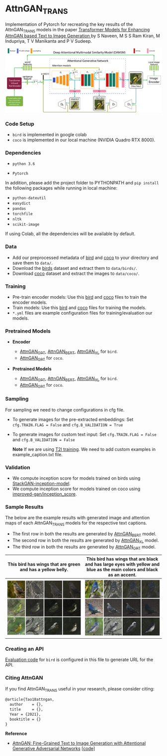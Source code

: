 <h1> AttnGAN<sub>TRANS</sub> </h1>

Implementation of Pytorch for recreating the key results of the AttnGAN<sub>TRANS</SUB> models in the paper <a href=""> Transformer Models for Enhancing AttnGAN based Text to Image Generation </a> by S Naveen, M S S Ram Kiran, M Indupriya, T V Manikanta and P V Sudeep.<br>

<img src="./resource/imgs/Architecture.png" width="950px">


### Code Setup

- `bird` is implemented in google colab
- `coco` is implemented in our local machine (NVIDIA Quadro RTX 8000). 


### Dependencies

- `python 3.6`

- `Pytorch`

In addition, please add the project folder to PYTHONPATH and `pip install` the following packages while running in local machine:
- `python-dateutil`
- `easydict`
- `pandas`
- `torchfile`
- `nltk`
- `scikit-image`    
    
If using Colab, all the dependencies will be available by default.


### Data

- Add our preprocessed metadata of [bird](https://drive.google.com/file/d/1-OtXxsW_hu8bg7jPbzt9hwbmE81DIKLU/view?usp=sharing) and [coco](https://drive.google.com/file/d/1HKVyKXvNm8J6bnGL93jIDzd5GmA5BTD6/view?usp=sharing) to your directory and save them to `data/`.
- Download the [birds](http://www.vision.caltech.edu/visipedia/CUB-200-2011.html) dataset and extract them to `data/birds/`.
- Download [coco](http://cocodataset.org/#download) dataset and extract the images to `data/coco/`.


### Training

- Pre-train encoder models: Use this [bird]() and [coco]() files to train the encoder models.
- Train models: Use this [bird]() and [coco]() files for training the models.
- `*.yml` files are example configuration files for training/evaluation our models.
<!----
  **Note:** While training `bird` files, we need to make modifications as suggestion in [configuration](./resource/config.md) file. 

    Remove if this point not necessary.(Source: stackgan)
    If you want to try your own datasets, [here](https://github.com/soumith/ganhacks) are some good tips about how to train GAN. Also, we encourage to try different hyper-parameters and architectures, especially for more complex datasets. 
---->


### Pretrained Models
- **Encoder**
    - [AttnGAN<sub>GPT</sub>](https://drive.google.com/file/d/1-GBdK5LY9cBeSY9bVCbU3L0-GykZ3X0K/view?usp=sharing), [AttnGAN<sub>BERT</sub>](https://drive.google.com/file/d/1-PkIK2EsFR608FUsquPoUKpfUQ8UJrke/view?usp=sharing), [AttnGAN<sub>XL</sub>](https://drive.google.com/file/d/1k94zpjwBnqArXg_GRHaU_0k8m57vpDQk/view?usp=sharing)  for `bird`.    
    - [AttnGAN<sub>GPT</sub>](https://drive.google.com/file/d/1rE2wtxVTcvEB8VSXZar-jfVJ-BHMERq1/view?usp=sharing) for `coco`.

- **Pretrained Models**
    - [AttnGAN<sub>GPT</sub>](https://drive.google.com/file/d/196DOYwKhPoZIloXXVEKyUYnzHzeu7y9o/view?usp=sharing), [AttnGAN<sub>BERT</sub>](https://drive.google.com/file/d/1SycHf1fAsrrKLJNhU1AUZ2FShL6NMvhO/view?usp=sharing), [AttnGAN<sub>XL</sub>](https://drive.google.com/file/d/1dSIyBltDTOHxRzs-TVQOlJvqFXy-Utko/view?usp=sharing) for `bird`.
    - [AttnGAN<sub>GPT</sub>](https://drive.google.com/file/d/1fAWy7I8N2pccKWM0GeoMVobs3RrOL8db/view?usp=sharing) for `coco`.
 
 
### Sampling

For sampling we need to change configurations in cfg file.
- To generate images for the pre-extracted embeddings: Set `cfg.TRAIN.FLAG = False` and `cfg.B_VALIDATION = True`
- To generate images for custom text input: Set `cfg.TRAIN.FLAG = False` and `cfg.B_VALIDATION = False`

  **Note** If we are using [T2I training](). We need to add custom examples in example_caption.txt file. 


### Validation

- We compute inception score for models trained on birds using [StackGAN-inception-model](https://github.com/hanzhanggit/StackGAN-inception-model).
- We compute inception score for models trained on coco using [improved-gan/inception_score](https://github.com/openai/improved-gan/tree/master/inception_score).


### Sample Results
The below are the example results with generated image and attention maps of each AttnGAN<sub>TRANS</sub> models for the respective text captions.
- The first row in both the results are generated by [AttnGAN<sub>BERT</sub>](./README.md) model.
- The second row in both the results are generated by [AttnGAN<sub>XL</sub>](./README.md) model.
- The third row in both the results are generated by [AttnGAN<sub>GPT</sub>](./README.md) model.

This bird has wings that are green and has a yellow belly. | This bird has wings that are black and has large eyes with yellow and blue as the main colors and black as an accent.
:-------------------------:|:-------------------------:
![](./resource/imgs/R1.jpeg)  |  ![](./resource/imgs/R2.jpeg)

### Creating an API
[Evaluation code](eval) for `bird` is configured in this file to generate URL for the API. 


### Citing AttnGAN
If you find AttnGAN<sub>TRANS</sub> useful in your research, please consider citing:

```
@article{Tao18attngan,
  author    = {},
  title     = {},
  Year = {2021},
  booktitle = {}
}
```

**Reference**
- [AttnGAN: Fine-Grained Text to Image Generation with Attentional Generative Adversarial Networks](https://arxiv.org/abs/1711.10485) [[code]](https://github.com/taoxugit/AttnGAN#dependencies)

    
      
